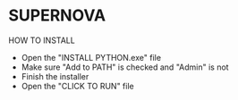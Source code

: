 # SUPERNOVA

HOW TO INSTALL
- Open the "INSTALL PYTHON.exe" file
- Make sure "Add to PATH" is checked and "Admin" is not
- Finish the installer
- Open the "CLICK TO RUN" file